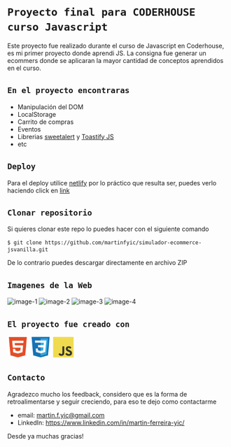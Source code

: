 # `Proyecto final para CODERHOUSE curso Javascript`

Este proyecto fue realizado durante el curso de Javascript en Coderhouse, es mi primer proyecto donde aprendi JS. La consigna fue generar un ecommers donde se aplicaran la mayor cantidad de conceptos aprendidos en el curso.

## `En el proyecto encontraras`

- Manipulación del DOM
- LocalStorage
- Carrito de compras
- Eventos
- Librerias [sweetalert](https://sweetalert2.github.io/) y [Toastify JS](https://apvarun.github.io/toastify-js/)
- etc

## `Deploy`

Para el deploy utilice [netlify](https://www.netlify.com) por lo práctico que resulta ser, puedes verlo haciendo click en [link](https://simulador-ecommerce-js.netlify.app/) 

## `Clonar repositorio`

Si quieres clonar este repo lo puedes hacer con el siguiente comando

```
$ git clone https://github.com/martinfyic/simulador-ecommerce-jsvanilla.git
```

De lo contrario puedes descargar directamente en archivo ZIP

## `Imagenes de la Web`

![image-1](https://i.ibb.co/pZqPGbY/Captura-1.png)
![image-2](https://i.ibb.co/T0rZLCm/Captura-2.png)
![image-3](https://i.ibb.co/XVK2g7Y/Captura-3.png)
![image-4](https://i.ibb.co/0QX307c/Captura-4.png)

## `El proyecto fue creado con`

[<img src="https://github.com/devicons/devicon/blob/master/icons/html5/html5-plain.svg" width="48">](https://developer.mozilla.org/es/docs/Web/HTML)
[<img src="https://github.com/devicons/devicon/blob/master/icons/css3/css3-original.svg" width="48">](https://www.w3schools.com/css/)
[<img src="https://github.com/devicons/devicon/blob/master/icons/javascript/javascript-original.svg" width="48">](https://www.javascript.com/)

## `Contacto`

Agradezco mucho los feedback, considero que es la forma de retroalimentarse y seguir creciendo, para eso te dejo como contactarme

- email: martin.f.yic@gmail.com
- LinkedIn: https://www.linkedin.com/in/martin-ferreira-yic/

Desde ya muchas gracias!

